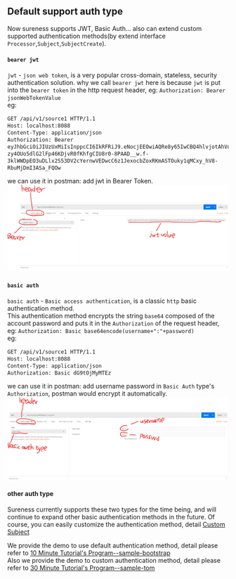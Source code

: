 ## Default support auth type    

Now sureness supports JWT, Basic Auth... also can extend custom supported authentication methods(by extend interface `Processor`,`Subject`,`SubjectCreate`).   

#### `bearer jwt`  
`jwt` - `json web token`, is a very popular cross-domain, stateless, security authentication solution. 
why we call `bearer jwt` here is because `jwt` is put into the `bearer token` in the http request header, eg: `Authorization: Bearer jsonWebTokenValue`  
eg: 
```
GET /api/v1/source1 HTTP/1.1
Host: localhost:8088
Content-Type: application/json
Authorization: Bearer eyJhbGciOiJIUzUxMiIsInppcCI6IkRFRiJ9.eNocjEEOwiAQRe8y65IwCBQ4hlvjotAhVqs1DBoT492l7F5e_vtfuNYFAliUPs3aCrIuCW1nFDHlUaBVqJOLJpkIA_ArtnHd7o0X5s43egim8qayy6lCQOOUd15JHIA-zy4OUo5dlG2lFp46KDjvR0fKhfgCIU8r0-8PAAD__w.f-3klWWDpEO3uDLlx2S53DV2cYernwVEDwcC6z1JexocbZoxRKmASTOuky1qMCxy_hV8-RbuMjDmI3ASa_FQOw
```  

we can use it in postman: add jwt in Bearer Token.  
![jwtPostmanUse](../_images/jwtPostmanUse.png)  

#### `basic auth`  
`basic auth` - `Basic access authentication`, is a classic `http` basic authentication method.  
This authentication method encrypts the string `base64` composed of the account password and puts it in the `Authorization` of the request header, eg: `Authorization: Basic base64encode(username+":"+password)`  
eg:  
```
GET /api/v1/source1 HTTP/1.1
Host: localhost:8088
Content-Type: application/json
Authorization: Basic dG9tOjMyMTEz
```  

we can use it in postman: add username password in `Basic Auth` type's `Authorization`, postman would encrypt it automatically.  
![basicAuthPostmanUse](../_images/basicAuthPostmanUse.png)  

#### other auth type   
Sureness currently supports these two types for the time being, and will continue to expand other basic authentication methods in the future.
Of course, you can easily customize the authentication method, detail [Custom Subject](en/custom-subject.md)    

We provide the demo to use default authentication method, detail please refer to  [10 Minute Tutorial's Program--sample-bootstrap](en/sample-bootstrap.md)     
Also we provide the demo to custom authentication method, detail please refer to  [30 Minute Tutorial's Program--sample-tom](en/sample-tom.md)     
    

